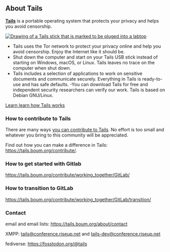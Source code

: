 ## About Tails

[**Tails**](https://tails.boum.org/) is a portable operating system that protects your privacy and helps you avoid censorship.

[![Drawing of a Tails stick that is marked to be pluged into a labtop](https://tails.boum.org/index/laptop.svg)](https://tails.boum.org/)
- Tails uses the Tor network to protect your privacy online and help you avoid censorship. Enjoy the Internet like it should be.
- Shut down the computer and start on your Tails USB stick instead of starting on Windows, macOS, or Linux. Tails leaves no trace on the computer when shut down.
- Tails includes a selection of applications to work on sensitive documents and communicate securely. Everything in Tails is ready-to-use and has safe defaults.
-You can download Tails for free and independent security researchers can verify our work. Tails is based on Debian GNU/Linux.

[Learn learn how Tails works](https://tails.boum.org/about)


### How to contribute to Tails

There are many ways [you can contribute to Tails](https://tails.boum.org/contribute/). No effort is too small and whatever you bring to this community will be appreciated.

Find out how you can make a difference in Tails: https://tails.boum.org/contribute/.

### How to get started with Gitlab

https://tails.boum.org/contribute/working_together/GitLab/

### How to transition to GitLab

https://tails.boum.org/contribute/working_together/GitLab/transition/

### Contact

email and email lists: https://tails.boum.org/about/contact

XMPP: tails@conference.riseup.net and tails-dev@conference.riseup.net

fediverse: https://fosstodon.org/@tails
